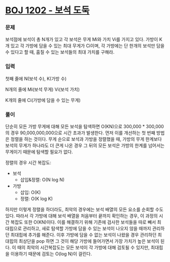 # [BOJ 1202 - 보석 도둑](https://www.acmicpc.net/problem/1202)


### 문제
보석점에 보석이 총 N개가 있고 각 보석은 무게 Mi와 가치 Vi를 가지고 있다. 가방이 K개 있고 각 가방에 담을 수 있는 최대 무게가 Ci이며, 각 가방에는 단 한개의 보석만 담을 수 있다고 할 때, 훔칠 수 있는 보석들의 최대 가치를 구해라.

### 입력
첫째 줄에 N(보석 수), K(가방 수)

N개의 줄에 Mi(보석 무게) Vi(보석 가치)

K개의 줄에 Ci(가방에 담을 수 있는 무게)

### 풀이
단순히 모든 가방 무게에 대해 모든 보석을 탐색하면 O(KN)으로 300,000 * 300,000의 경우 90,000,000,000으로 시간 초과가 발생한다. 먼저 이를 개선하는 첫 번째 방법은 정렬을 하는 것이다. 무게 순으로 보석과 가방을 정렬했을 때, 가방의 무게 한계보다 보석의 무게가 하나라도 더 큰게 나온 경우 그 뒤의 모든 보석은 가방의 한계를 넘어서는 무게이기 때문에 탐색할 필요가 없다.

정렬의 경우 시간 복잡도:
- 보석
  - 삽입&정렬: O(N log N)
- 가방
  - 삽입: O(K)
  - 정렬: O(K log K)

하지만 이렇게 정렬을 하더라도, 최악의 경우에는 보석 배열의 모든 요소를 순회할 수도 있다. 따라서 각 가방에 대해 보석 배열을 처음부터 끝까지 확인하는 경우, 이 과정의 시간 복잡도 또한 O(KN)이다. 이를 해결하기 위해 기존에 검사한 보석들을 따로 빼서 최대힙으로 관리하고, 새로 탐색할 가방에 담을 수 있는 보석이 나오지 않을 때까지 관리하던 최대힙에 추가를 해준다. 이후 가방에 담을 수 없는 보석이 나왔을 경우 관리하던 최대힙의 최상단을 pop 하면 그 것이 해당 가방에 들어가면서 가장 가치가 높은 보석이 된다. 이 때의 최악의 시간복잡도는 모든 보석이 각 가방에 대해 검토될 수 있지만, 최대힙을 이용하기 때문에 검토는 O(log N)이 걸린다.